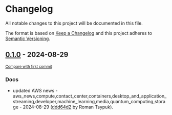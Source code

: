 # Changelog

All notable changes to this project will be documented in this file.

The format is based on [Keep a Changelog](http://keepachangelog.com/en/1.0.0/)
and this project adheres to [Semantic Versioning](http://semver.org/spec/v2.0.0.html).

<!-- insertion marker -->
## [0.1.0](https://github.com/tsypuk/aws-news/releases/tag/ver-2024-08-290.1.0) - 2024-08-29

<small>[Compare with first commit](https://github.com/tsypuk/aws-news/compare/1902bc4bf00dc1c155b98b14dfa9d7dd06584ec6...ver-2024-08-29)</small>

### Docs

- updated AWS news - aws_news,compute,contact_center,containers,desktop_and_application_streaming,developer,machine_learning,media,quantum_computing,storage - 2024-08-29 ([ddd64d2](https://github.com/tsypuk/aws-news/commit/ddd64d2e3ff8d89f3377bb52122caf3e1f7db36b) by Roman Tsypuk).

